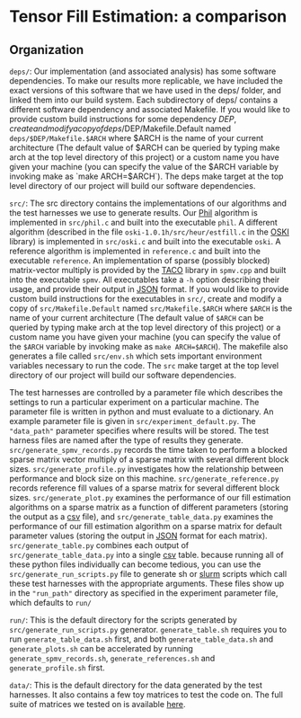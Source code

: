 Tensor Fill Estimation: a comparison
======================

Organization
--------

`deps/`:
  Our implementation (and associated analysis) has some software dependencies.
To make our results more replicable, we have included the exact versions of
this software that we have used in the deps/ folder, and linked them into our
build system. Each subdirectory of deps/ contains a different software
dependency and associated Makefile. If you would like to provide custom build
instructions for some dependency $DEP, create and modify a copy of
deps/$DEP/Makefile.Default named `deps/$DEP/Makefile.$ARCH` where $ARCH is the
name of your current architecture (The default value of $ARCH can be queried by
typing make arch at the top level directory of this project) or a custom name
you have given your machine (you can specify the value of the $ARCH variable
by invoking make as `make ARCH=$ARCH`). The deps make target at the top level
directory of our project will build our software dependencies.

`src/`:
  The src directory contains the implementations of our algorithms and the
test harnesses we use to generate results.
  Our [Phil]() algorithm is implemented in `src/phil.c` and built into the
executable `phil`. A different algorithm (described in the file
`oski-1.0.1h/src/heur/estfill.c` in the [OSKI](https://bebop.cs.berkeley.edu/oski/) library) is implemented in
`src/oski.c` and built into the executable `oski`. A reference algorithm is
implemented in `reference.c` and built into the executable `reference`. An
implementation of sparse (possibly blocked) matrix-vector multiply is provided
by the [TACO](http://tensor-compiler.org/) library in `spmv.cpp` and built into the executable `spmv`. All
executables take a `-h` option describing their usage, and provide their output
in [JSON](https://www.json.org/) format. If you would like to provide custom build instructions for
the executables in `src/`, create and modify a copy of `src/Makefile.Default`
named `src/Makefile.$ARCH` where `$ARCH` is the name of your current architecture
(The default value of `$ARCH` can be queried by typing make arch at the top level
directory of this project) or a custom name you have given your machine (you
can specify the value of the `$ARCH` variable by invoking make as `make
ARCH=$ARCH`). The makefile also generates a file called `src/env.sh` which sets
important environment variables necessary to run the code. The `src` make target
at the top level directory of our project will build our software dependencies.

  The test harnesses are controlled by a parameter file which describes the
settings to run a particular experiment on a particular machine. The parameter
file is written in python and must evaluate to a dictionary. An example
parameter file is given in `src/experiment_default.py`. The `"data_path"`
parameter specifies where results will be stored. The test harness files are named after the type
of results they generate. `src/generate_spmv_records.py` records the time taken
to perform a blocked sparse matrix vector multiply of a sparse matrix with
several different block sizes. `src/generate_profile.py` investigates how the
relationship between performance and block size on this machine.
`src/generate_reference.py` records reference fill values of a sparse matrix
for several different block sizes. `src/generate_plot.py` examines the
performance of our fill estimation algorithms on a sparse matrix as a function
of different parameters (storing the output as a [csv](https://en.wikipedia.org/wiki/Comma-separated_values) file), and
`src/generate_table_data.py` examines the performance of our fill estimation
algorithm on a sparse matrix for default parameter values (storing the output
in [JSON](https://www.json.org/) format for each matrix). `src/generate_table.py` combines each
output of `src/generate_table_data.py` into a single [csv](https://en.wikipedia.org/wiki/Comma-separated_values) table. because running
all of these python files individually can become tedious, you can use the
`src/generate_run_scripts.py` file to generate sh or [slurm](https://slurm.schedmd.com/) scripts
which call these test harnesses with the appropriate arguments. These files
show up in the `"run_path"` directory as specified in the experiment parameter file, which defaults to `run/`

`run/`:
  This is the default directory for the scripts generated by
`src/generate_run_scripts.py` generator. `generate_table.sh` requires you to
run `generate_table_data.sh` first, and both `generate_table_data.sh` and
`generate_plots.sh` can be accelerated by running `generate_spmv_records.sh`,
`generate_references.sh` and `generate_profile.sh` first.

`data/`:
  This is the default directory for the data generated by the test harnesses.
It also contains a few toy matrices to test the code on. The full suite of
matrices we tested on is available [here]().
